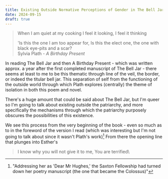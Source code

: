 ```yaml
---
title: Existing Outside Normative Perceptions of Gender in The Bell Jar (and A Birthday Present [and A Birthday Present for Sylvia Plath])
date: 2024-09-15
draft: true
---
```

> When I am quiet at my cooking I feel it looking, I feel it thinking  
 >
 >'Is this the one I am too appear for,
 >Is this the elect one, the one with black eye-pits and a scar?\
 >Sylvia Plath - *A Birthday Present*

In reading The Bell Jar and then A Birthday Present - which was written approx. a year after the first completed manuscript of The Bell Jar - there seems at least to me to be this thematic through line of the veil, the border, or indeed the titular bell jar. This separation of self from the functioning of the outside world through which Plath explores (centrally) the theme of isolation in both this poem and novel.

There's a huge amount that could be said about The Bell Jar, but I'm queer so I'm going to talk about existing outside the patriarchy, and more specifically the mechanisms through which the patriarchy purposely obscures the possibilities of this existence.

We see this process from the very beginning of the book - even so much as to  in the foreword of the version I read (which was interesting but I'm not going to talk about since it wasn't Plath's work)[^1] From there the opening line that plunges into Esther's 




>I know why you will not give it to me,
>You are terrified\


[^1]: "Addressing her as 'Dear Mr Hughes,' the Saxton Fellowship had turned down her poetry manuscript (the one that became the Colossus)"